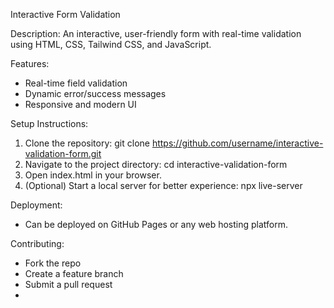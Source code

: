 Interactive Form Validation

Description:
An interactive, user-friendly form with real-time validation using HTML, CSS, Tailwind CSS, and JavaScript.

Features:
- Real-time field validation
- Dynamic error/success messages
- Responsive and modern UI

Setup Instructions:
1. Clone the repository:
   git clone https://github.com/username/interactive-validation-form.git
2. Navigate to the project directory:
   cd interactive-validation-form
3. Open index.html in your browser.
4. (Optional) Start a local server for better experience:
   npx live-server

Deployment:
- Can be deployed on GitHub Pages or any web hosting platform.

Contributing:
- Fork the repo
- Create a feature branch
- Submit a pull request
- 

